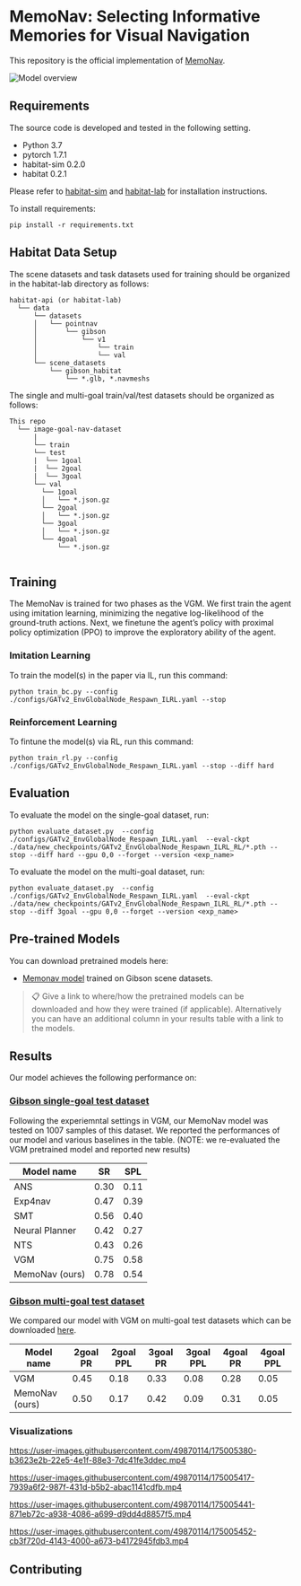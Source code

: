 # MemoNav: Selecting Informative Memories for Visual Navigation

This repository is the official implementation of [MemoNav](https://arxiv.org/abs/2030.12345). 


![Model overview](./assets/Main_Model.png)

## Requirements
The source code is developed and tested in the following setting. 
- Python 3.7
- pytorch 1.7.1
- habitat-sim 0.2.0
- habitat 0.2.1

Please refer to [habitat-sim](https://github.com/facebookresearch/habitat-sim.git) and [habitat-lab](https://github.com/facebookresearch/habitat-lab.git) for installation instructions.

To install requirements:

```setup
pip install -r requirements.txt
```

## Habitat Data Setup
The scene datasets and task datasets used for training should be organized in the habitat-lab directory as follows:
```
habitat-api (or habitat-lab)
  └── data
      └── datasets
      │   └── pointnav
      │       └── gibson
      │           └── v1
      │               └── train
      │               └── val
      └── scene_datasets
          └── gibson_habitat
              └── *.glb, *.navmeshs  
```

The single and multi-goal train/val/test datasets should be organized as follows:
```
This repo
  └── image-goal-nav-dataset
      |
      └── train
      └── test
      |  └── 1goal
      |  └── 2goal
      |  └── 3goal
      └── val
        └── 1goal
        │   └── *.json.gz
        └── 2goal
        │   └── *.json.gz
        └── 3goal
        │   └── *.json.gz
        └── 4goal
            └── *.json.gz
      
```

## Training
The MemoNav is trained for two phases as the VGM. We first train the agent using imitation learning, minimizing the negative log-likelihood of the ground-truth actions. Next, we finetune the agent’s policy with proximal policy optimization (PPO) to improve the exploratory ability of the agent.

### Imitation Learning
To train the model(s) in the paper via IL, run this command:

```train
python train_bc.py --config  ./configs/GATv2_EnvGlobalNode_Respawn_ILRL.yaml --stop
```

### Reinforcement Learning
To fintune the model(s) via RL, run this command:

```train
python train_rl.py --config  ./configs/GATv2_EnvGlobalNode_Respawn_ILRL.yaml --stop --diff hard
```

## Evaluation

To evaluate the model on the single-goal dataset, run:

```eval
python evaluate_dataset.py  --config ./configs/GATv2_EnvGlobalNode_Respawn_ILRL.yaml  --eval-ckpt ./data/new_checkpoints/GATv2_EnvGlobalNode_Respawn_ILRL_RL/*.pth --stop --diff hard --gpu 0,0 --forget --version <exp_name>

```

To evaluate the model on the multi-goal dataset, run:

```eval
python evaluate_dataset.py  --config ./configs/GATv2_EnvGlobalNode_Respawn_ILRL.yaml  --eval-ckpt ./data/new_checkpoints/GATv2_EnvGlobalNode_Respawn_ILRL_RL/*.pth --stop --diff 3goal --gpu 0,0 --forget --version <exp_name>

```


## Pre-trained Models

You can download pretrained models here:

- [Memonav model](https://zjueducn-my.sharepoint.com/:u:/g/personal/hongxin_li_zju_edu_cn/EVHGjFj4db9GiblAcCrTh1kBF78FpMW2-X7HUHrGsmXOZg?e=DSPnb5) trained on Gibson scene datasets. 

>📋  Give a link to where/how the pretrained models can be downloaded and how they were trained (if applicable).  Alternatively you can have an additional column in your results table with a link to the models.
## Results

Our model achieves the following performance on:

### [Gibson single-goal test dataset](https://github.com/facebookresearch/image-goal-nav-dataset)
Following the experiemntal settings in VGM, our MemoNav model was tested on 1007 samples of this dataset. We reported the performances of our model and various baselines in the table. (NOTE: we re-evaluated the VGM pretrained model and reported new results)

| Model name         | SR  | SPL |
| ------------------ |---------------- | -------------- |
| ANS   |     0.30         |      0.11       |
| Exp4nav   |     0.47         |      0.39       |
| SMT   |     0.56         |      0.40       |
| Neural Planner   |     0.42         |      0.27       |
| NTS   |     0.43         |      0.26       |
| VGM   |     0.75         |      0.58       |
| MemoNav (ours)   |     0.78         |      0.54       |

### [Gibson multi-goal test dataset](https://github.com/facebookresearch/image-goal-nav-dataset)
We compared our model with VGM on multi-goal test datasets which can be downloaded [here](https://zjueducn-my.sharepoint.com/:u:/g/personal/hongxin_li_zju_edu_cn/EV8yJjE4PZRFjspQRUuK8SUBitWymCw7GCj-rMiWOCI18Q?e=FAGIHY).

| Model name         | 2goal PR  | 2goal PPL | 3goal PR  | 3goal PPL | 4goal PR  | 4goal PPL |
| ------------------ |---------------- | -------------- |---------------- | -------------- |---------------- | -------------- |
| VGM   |     0.45        |      0.18       | 0.33 | 0.08 | 0.28 | 0.05 |
| MemoNav (ours)   |     0.50         |      0.17       | 0.42 | 0.09 | 0.31 | 0.05 |

### Visualizations


https://user-images.githubusercontent.com/49870114/175005380-b3623e2b-22e5-4e1f-88e3-7dc41fe3ddec.mp4



https://user-images.githubusercontent.com/49870114/175005417-7939a6f2-987f-431d-b5b2-abac1141cdfb.mp4



https://user-images.githubusercontent.com/49870114/175005441-871eb72c-a938-4086-a699-d9dd4d8857f5.mp4




https://user-images.githubusercontent.com/49870114/175005452-cb3f720d-4143-4000-a673-b4172945fdb3.mp4


## Contributing

<!-- >📋  Pick a licence and describe how to contribute to your code repository. >📋  A template README.md for code accompanying a Machine Learning paper -->
